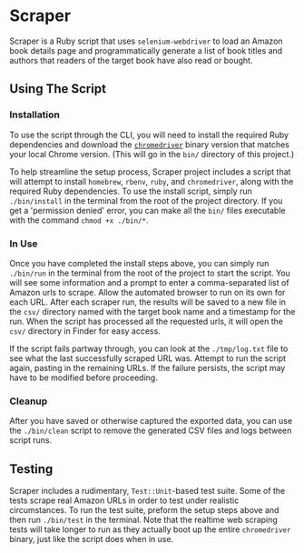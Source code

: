 # Scraper

Scraper is a Ruby script that uses `selenium-webdriver` to load an Amazon book details page and programmatically generate a list of book titles and authors that readers of the target book have also read or bought.

## Using The Script

### Installation
To use the script through the CLI, you will need to install the required Ruby dependencies and download the [`chromedriver`](https://chromedriver.chromium.org/downloads) binary version that matches your local Chrome version. (This will go in the `bin/` directory of this project.)

To help streamline the setup process, Scraper project includes a script that will attempt to install `homebrew`, `rbenv`, `ruby`, and `chromedriver`, along with the required Ruby dependencies. To use the install script, simply run `./bin/install` in the terminal from the root of the project directory. If you get a 'permission denied' error, you can make all the `bin/` files executable with the command `chmod +x ./bin/*`.

### In Use
Once you have completed the install steps above, you can simply run `./bin/run` in the terminal from the root of the project to start the script. You will see some information and a prompt to enter a comma-separated list of Amazon urls to scrape. Allow the automated browser to run on its own for each URL. After each scraper run, the results will be saved to a new file in the `csv/` directory named with the target book name and a timestamp for the run. When the script has processed all the requested urls, it will open the `csv/` directory in Finder for easy access.

If the script fails partway through, you can look at the `./tmp/log.txt` file to see what the last successfully scraped URL was. Attempt to run the script again, pasting in the remaining URLs. If the failure persists, the script may have to be modified before proceeding.

### Cleanup
After you have saved or otherwise captured the exported data, you can use the `./bin/clean` script to remove the generated CSV files and logs between script runs.

## Testing
Scraper includes a rudimentary, `Test::Unit`-based test suite. Some of the tests scrape real Amazon URLs in order to test under realistic circumstances. To run the test suite, preform the setup steps above and then run `./bin/test` in the terminal. Note that the realtime web scraping tests will take longer to run as they actually boot up the entire `chromedriver` binary, just like the script does when in use.
